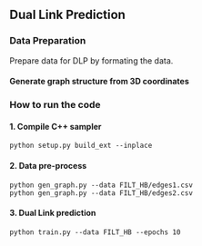 ## Dual Link Prediction



### Data Preparation

Prepare data for DLP by formating the data.

#### Generate graph structure from 3D coordinates



### How to run the code

#### 1. Compile C++ sampler 

```shell
python setup.py build_ext --inplace
```
#### 2. Data pre-process

```shell
python gen_graph.py --data FILT_HB/edges1.csv
python gen_graph.py --data FILT_HB/edges2.csv
```
#### 3. Dual Link prediction

```shell
python train.py --data FILT_HB --epochs 10
```